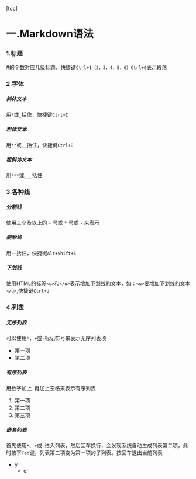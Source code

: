 [toc]

# 一.Markdown语法

### 1.标题

#的个数对应几级标题，快捷键`Ctrl+1（2，3，4，5，6）Ctrl+0`表示段落


### 2.字体

##### 斜体文本

用`*`或`_`括住，快捷键`Ctrl+I`

##### 粗体文本

用`**`或`__`括住，快捷键`Ctrl+B`

##### 粗斜体文本

用`***`或`___`括住



### 3.各种线

##### 分割线

使用三个及以上的 `+` 号或 `*` 号或 `-` 来表示

##### 删除线

用`~~`括住，快捷键`Alt+Shift+5`

##### 下划线

使用HTML的标签`<u>`和`</u>`表示增加下划线的文本，如：`<u>`要增加下划线的文本`</u>`,快捷键`Ctrl+U`



### 4.列表

##### 无序列表

可以使用`*`，`+`或`-`标记符号来表示无序列表项

* 第一项
* 第二项

##### 有序列表

用数字加上`.`再加上空格来表示有序列表

1. 第一项
3. 第二项
10. 第三项

##### 嵌套列表

首先使用`*`、`+`或`-`进入列表，然后回车换行，会发现系统自动生成列表第二项，此时按下`Tab`键，列表第二项变为第一项的子列表。按回车退出当前列表

* y
  * er